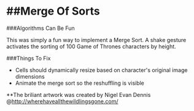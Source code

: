 ##Merge Of Sorts
=====

###Algorithms Can Be Fun

This was simply a fun way to implement a Merge Sort. A shake gesture activates the sorting of 100 Game of Thrones characters by height.

###Things To Fix

- Cells should dynamically resize based on character's original image dimensions
- Animate the merge sort so the reshuffling is visible



**The briliant artwork was created by Nigel Evan Dennis @http://wherehaveallthewildlingsgone.com/



